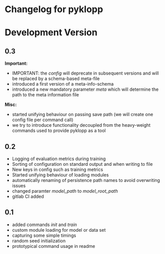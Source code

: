 # Changelog for pyklopp

# Development Version

## 0.3
**Important:**
* IMPORTANT: the *config* will deprecate in subsequent versions and will be replaced by a schema-based meta-file
* introduced a first version of a meta-info-schema
* introduced a new mandatory parameter *meta* which will determine the path to the meta information file

**Misc:**
* started unifying behaviour on passing save path (we will create one config file per command call)
* we try to introduce functionality decoupled from the heavy-weight commands used to provide pyklopp as a tool

## 0.2
* Logging of evaluation metrics during training
* Sorting of configuration on standard output and when writing to file
* New keys in config such as training metrics
* Started unifying behaviour of loading modules
* automatically renaming of persistence path names to avoid overwriting issues
* changed paramter *model_path* to *model_root_path*
* gitlab CI added

## 0.1
* added commands *init* and *train*
* custom module loading for model or data set
* capturing some simple timings
* random seed initialization
* prototypical command usage in readme